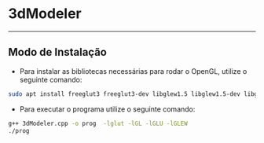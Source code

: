 # 3dModeler

-----------------

## Modo de Instalação

* Para instalar as bibliotecas necessárias para rodar o OpenGL, utilize o seguinte comando:

```bash
sudo apt install freeglut3 freeglut3-dev libglew1.5 libglew1.5-dev libglu1-mesa libglu1-mesa-dev libgl1-mesa-glx libgl1-mesa-dev
```

* Para executar o programa utilize o seguinte comando:

```bash
g++ 3dModeler.cpp -o prog  -lglut -lGL -lGLU -lGLEW
./prog
```
